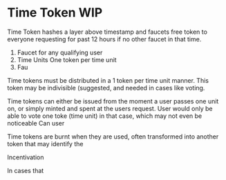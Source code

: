 # Time Token WIP
Time Token hashes a layer above timestamp and faucets free token to everyone requesting for past 12 hours if no other faucet in that time. 

 1. Faucet for any qualifying user
 2. Time Units
One token per time unit
 4. Fau

Time tokens must be distributed in a 1 token per time unit manner. This token may be indivisible (suggested, and needed in cases like voting. 



Time tokens can either be issued from the moment a user passes one unit on, or simply minted and spent at the users request. User would only be able to vote one toke (time unit) in that case, which may not even be noticeable 
Can user 


Time tokens are burnt when they are used, often transformed into another token that may identify the 




Incentivation

In cases that 
<!--stackedit_data:
eyJoaXN0b3J5IjpbLTI1NDk4NDg1MiwtMzQ4ODA3MzQwLDM4OT
UxMTQ2OSwtOTE2Nzk2ODQ4LC04MTgxNjg4NDUsMTE0MTY4MTI5
NV19
-->